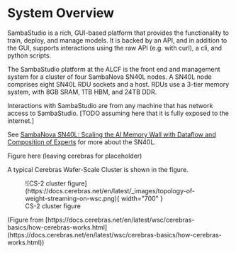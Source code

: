 # System Overview

SambaStudio is a rich, GUI-based platform that provides the functionality to train, deploy, and manage models. It is backed by an API, and in addition to the GUI, supports interactions using the raw API (e.g. with curl), a cli, and python scripts.

The SambaStudio platform at the ALCF is the front end and management system for a cluster of four SambaNova SN40L nodes. A SN40L node comprises eight SN40L RDU sockets and a host.
RDUs use a 3-tier memory system, with 8GB SRAM, 1TB HBM, and 24TB DDR.

Interactions with SambaStudio are from any machine that has network access to SambaStudio. [TODO assuming here that it is fully exposed to the internet.]

See [SambaNova SN40L: Scaling the AI Memory Wall with Dataflow and Composition of Experts](https://arxiv.org/pdf/2405.07518) for more about the SN40L.

Figure here (leaving cerebras for placeholder)

A typical Cerebras Wafer-Scale Cluster is shown in the figure.<br>
<figure markdown>
  <!--![CS-2 cluster figure](files/cs-getting-started.png){ width="700" }-->
  ![CS-2 cluster figure](https://docs.cerebras.net/en/latest/_images/topology-of-weight-streaming-on-wsc.png){ width="700" }
  <figcaption>CS-2 cluster figure</figcaption>
</figure>
(Figure from
[https://docs.cerebras.net/en/latest/wsc/cerebras-basics/how-cerebras-works.html](https://docs.cerebras.net/en/latest/wsc/cerebras-basics/how-cerebras-works.html))
